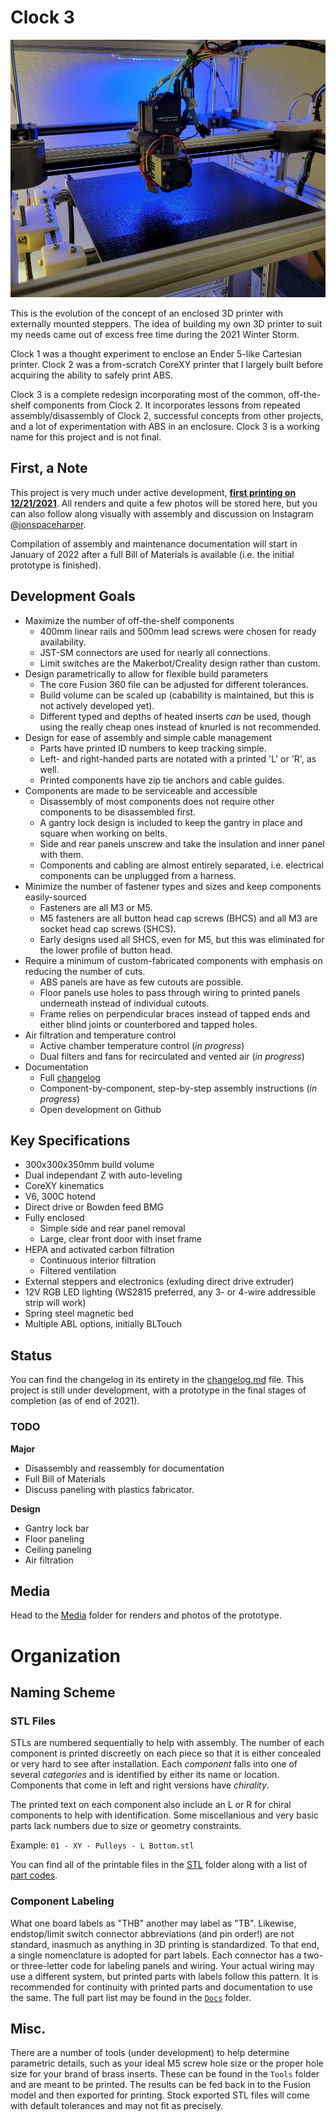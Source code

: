 # Clock 3

![Cover photo of hotend](/Media/Photos/2021-12/20211223_cover.jpg)

This is the evolution of the concept of an enclosed 3D printer with externally mounted steppers. The idea of building my own 3D printer to suit my needs came out of excess free time during the 2021 Winter Storm.

Clock 1 was a thought experiment to enclose an Ender 5-like Cartesian printer. Clock 2 was a from-scratch CoreXY printer that I largely built before acquiring the ability to safely print ABS.

Clock 3 is a complete redesign incorporating most of the common, off-the-shelf components from Clock 2. It incorporates lessons from repeated assembly/disassembly of Clock 2, successful concepts from other projects, and a lot of experimentation with ABS in an enclosure. Clock 3 is a working name for this project and is not final.

## First, a Note

This project is very much under active development, [**first printing on 12/21/2021**](/Media/Cropped/20211221_Hotend.jpg). All renders and quite a few photos will be stored here, but you can also follow along visually with assembly and discussion on Instagram [@jonspaceharper](https://www.instagram.com/jonspaceharper/).

Compilation of assembly and maintenance documentation will start in January of 2022 after a full Bill of Materials is available (i.e. the initial prototype is finished).

## Development Goals

- Maximize the number of off-the-shelf components
  - 400mm linear rails and 500mm lead screws were chosen for ready availability.
  - JST-SM connectors are used for nearly all connections.
  - Limit switches are the Makerbot/Creality design rather than custom.
- Design parametrically to allow for flexible build parameters
  - The core Fusion 360 file can be adjusted for different tolerances.
  - Build volume can be scaled up (cabability is maintained, but this is not actively developed yet).
  - Different typed and depths of heated inserts *can* be used, though using the really cheap ones instead of knurled is not recommended.
- Design for ease of assembly and simple cable management
  - Parts have printed ID numbers to keep tracking simple.
  - Left- and right-handed parts are notated with a printed 'L' or 'R', as well.
  - Printed components have zip tie anchors and cable guides.
- Components are made to be serviceable and accessible
  - Disassembly of most components does not require other components to be disassembled first.
  - A gantry lock design is included to keep the gantry in place and square when working on belts.
  - Side and rear panels unscrew and take the insulation and inner panel with them.
  - Components and cabling are almost entirely separated, i.e. electrical components can be unplugged from a harness.
- Minimize the number of fastener types and sizes and keep components easily-sourced
  - Fasteners are all M3 or M5.
  - M5 fasteners are all button head cap screws (BHCS) and all M3 are socket head cap screws (SHCS).
  - Early designs used all SHCS, even for M5, but this was eliminated for the lower profile of button head.
- Require a minimum of custom-fabricated components with emphasis on reducing the number of cuts.
  - ABS panels are have as few cutouts are possible.
  - Floor panels use holes to pass through wiring to printed panels underneath instead of individual cutouts.
  - Frame relies on perpendicular braces instead of tapped ends and either blind joints or counterbored and tapped holes.
- Air filtration and temperature control
  - Active chamber temperature control (*in progress*)
  - Dual filters and fans for recirculated and vented air (*in progress*)
- Documentation
  - Full [changelog](changelog.md)
  - Component-by-component, step-by-step assembly instructions (*in progress*)
  - Open development on Github

## Key Specifications

- 300x300x350mm build volume
- Dual independant Z with auto-leveling
- CoreXY kinematics
- V6, 300C hotend
- Direct drive or Bowden feed BMG
- Fully enclosed
  - Simple side and rear panel removal
  - Large, clear front door with inset frame
- HEPA and activated carbon filtration
  - Continuous interior filtration
  - Filtered ventilation
- External steppers and electronics (exluding direct drive extruder)
- 12V RGB LED lighting (WS2815 preferred, any 3- or 4-wire addressible strip will work)
- Spring steel magnetic bed
- Multiple ABL options, initially BLTouch

## Status

You can find the changelog in its entirety in the [changelog.md](changelog.md) file. This project is still under development, with a prototype in the final stages of completion (as of end of 2021).

### TODO

**Major**

- Disassembly and reassembly for documentation
- Full Bill of Materials
- Discuss paneling with plastics fabricator.

**Design**

- Gantry lock bar
- Floor paneling
- Ceiling paneling
- Air filtration

## Media

Head to the [Media](/Media) folder for renders and photos of the prototype.

# Organization

## Naming Scheme

### STL Files

STLs are numbered sequentially to help with assembly. The number of each component is printed discreetly on each piece so that it is either concealed or very hard to see after installation. Each *component* falls into one of several *categories* and is identified by either its name or location. Components that come in left and right versions have *chirality*.

The printed text on each component also include an L or R for chiral components to help with identification. Some miscellanious and very basic parts lack numbers due to size or geometry constraints.

Example: `01 - XY - Pulleys - L Bottom.stl`

You can find all of the printable files in the [STL](STL/) folder along with a list of [part codes](Docs/Part%20Codes.md).

### Component Labeling

What one board labels as "THB" another may label as "TB". Likewise, endstop/limit switch connector abbreviations (and pin order!) are not standard, inasmuch as anything in 3D printing is standardized. To that end, a single nomenclature is adopted for part labels. Each connector has a two- or three-letter code for labeling panels and wiring. Your actual wiring may use a different system, but printed parts with labels follow this pattern. It is recommended for continuity with printed parts and documentation to use the same. The full part list may be found in the [`Docs`](Docs/) folder.

## Misc.

There are a number of tools (under development) to help determine parametric details, such as your ideal M5 screw hole size or the proper hole size for your brand of brass inserts. These can be found in the `Tools` folder and are meant to be printed. The results can be fed back in to the Fusion model and then exported for printing. Stock exported STL files will come with default tolerances and may not fit as precisely.
